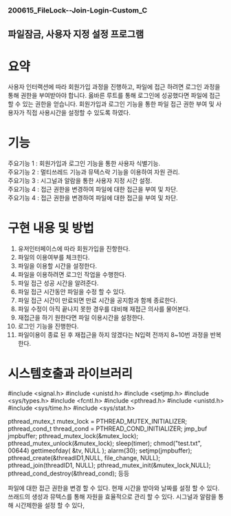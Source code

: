 ### 200615_FileLock--Join-Login-Custom_C
## 파일잠금, 사용자 지정 설정 프로그램 

# 요약
사용자 인터랙션에 따라 회원가입 과정을 진행하고, 파일에 접근 하려면 로그인 과정을 통해 권한을 부여받아야 합니다. 옳바른 루트를 통해 로그인에 성공했다면 파일에 접근 할 수 있는 권한을 얻습니다. 
회원가입과 로그인 기능을 통한 파일 접근 권한 부여 및 사용자가 직접 사용시간을 설정할 수 있도록 하였다.

# 기능
주요기능 1 : 회원가입과 로그인 기능을 통한 사용자 식별기능.<br/>
주요기능 2 : 멀티쓰레드 기능과 뮤텍스락 기능을 이용하여 자원 관리.<br/>
주요기능 3 : 시그널과 알람을 통한 사용자 지정 시간 설정.<br/>
주요기능 4 : 접근 권한을 변경하여 파일에 대한 접근을 부여 및 차단.<br/>
주요기능 4 : 접근 권한을 변경하여 파일에 대한 접근을 부여 및 차단.<br/>


# 구현 내용 및 방법 
1. 유저인터페이스에 따라 회원가입을 진항한다.
2. 파일의 이용여부를 체크힌다.
3. 파일을 이용할 시간을 설정한다.
4. 파일을 이용하려면 로그인 작업을 수행한다. 
5. 파일 접근 성공 시간을 알려준다.
6. 파일 접근 시간동안 파일을 수정 할 수 있다.
7. 파일 접근 시간이 만료되면 만료 시간을 공지함과 함께 종료한다.
8. 파일 수정이 아직 끝나지 못한 경우를 대비해 재접근 의사를 물어본다.
9. 재접근을 하기 원한다면 파일 이용시간을 설정한다.
10. 로그인 기능을 진행한다.
11. 파일이용이 종료 된 후 재접근을 하지 않겠다는 N입력 전까지 8~10번 과정을 반복한다.

# 시스템호출과 라이브러리 

#include <signal.h>
#include <unistd.h>
#include <setjmp.h>
#include <sys/types.h>
#include <fcntl.h>
#include <pthread.h>
#include <unistd.h>
#include <sys/time.h>
#include <sys/stat.h>

pthread_mutex_t mutex_lock   = PTHREAD_MUTEX_INITIALIZER;
pthread_cond_t   thread_cond  = PTHREAD_COND_INITIALIZER;
jmp_buf jmpbuffer;
pthread_mutex_lock(&mutex_lock);
pthread_mutex_unlock(&mutex_lock);
sleep(timer);
chmod("test.txt", 00644)
gettimeofday( &tv, NULL );
alarm(30);
setjmp(jmpbuffer);
pthread_create(&threadID1,NULL, file_change, NULL);
pthread_join(threadID1, NULL);
pthread_mutex_init(&mutex_lock,NULL);
pthread_cond_destroy(&thread_cond);
등등

파일에 대한 접근 권한을 변경 할 수 있다.
현재 시간을 받아와 날짜를 설정 할 수 있다.
쓰래드의 생성과 뮤텍스를 통해 자원을 효율적으로 관리 할 수 있다.
시그널과 알람을 통해 시간제한을 설정 할 수 있다,




